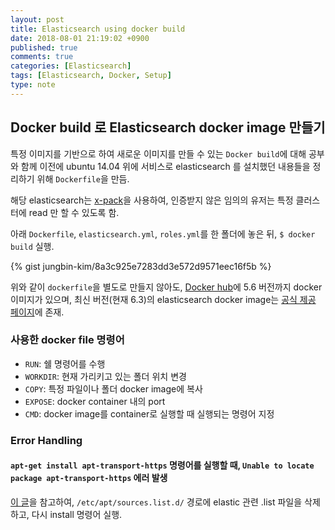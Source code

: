 ```yaml
---
layout: post
title: Elasticsearch using docker build
date: 2018-08-01 21:19:02 +0900
published: true
comments: true
categories: [Elasticsearch]
tags: [Elasticsearch, Docker, Setup]
type: note
---
```


## Docker build 로 Elasticsearch docker image 만들기
특정 이미지를 기반으로 하여 새로운 이미지를 만들 수 있는 `Docker build`에 대해 공부와 함께
이전에 ubuntu 14.04 위에 서비스로 elasticsearch 를 설치했던 내용들을 정리하기 위해 `Dockerfile`을 만듬.

해당 elasticsearch는 [x-pack](https://www.elastic.co/guide/kr/x-pack/current/xpack-introduction.html)을 사용하여,
인증받지 않은 임의의 유저는 특정 클러스터에 read 만 할 수 있도록 함.

아래 `Dockerfile`, `elasticsearch.yml`, `roles.yml`를 한 폴더에 놓은 뒤, `$ docker build` 실행.

{% gist jungbin-kim/8a3c925e7283dd3e572d9571eec16f5b %}

위와 같이 `dockerfile`을 별도로 만들지 않아도, [Docker hub](https://hub.docker.com/_/elasticsearch/)에 5.6 버전까지 docker 이미지가 있으며,
최신 버전(현재 6.3)의 elasticsearch docker image는 [공식 제공 페이지](https://www.docker.elastic.co/)에 존재.

### 사용한 docker file 명령어
- `RUN`: 쉘 명령어를 수행
- `WORKDIR`: 현재 가리키고 있는 폴더 위치 변경
- `COPY`: 특정 파일이나 폴더 docker image에 복사
- `EXPOSE`: docker container 내의 port
- `CMD`: docker image를 container로 실행할 때 실행되는 명령어 지정

### Error Handling
#### `apt-get install apt-transport-https` 명령어를 실행할 때, `Unable to locate package apt-transport-https` 에러 발생
[이 글](https://community.c9.io/t/installing-apt-transport-https-issue/10994/7)을 참고하여,
`/etc/apt/sources.list.d/` 경로에 elastic 관련 .list 파일을 삭제하고, 다시 install 명령어 실행.